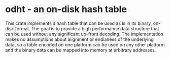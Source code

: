 # odht - an on-disk hash table

This crate implements a hash table that can be used as is in its binary, on-disk format.
The goal is to provide a high performance data structure that can be used without any significant up-front decoding.
The implementation makes no assumptions about alignment or endianess of the underlying data,
so a table encoded on one platform can be used on any other platform and
the binary data can be mapped into memory at arbitrary addresses.
